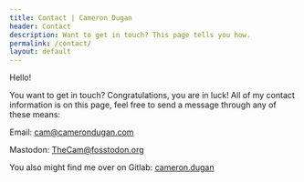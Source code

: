 ```yaml
---
title: Contact | Cameron Dugan
header: Contact
description: Want to get in touch? This page tells you how.
permalink: /contact/
layout: default
---
```


Hello!

You want to get in touch? Congratulations, you are in luck! All of my contact information is on this page, feel free to send a message through any of these means:

Email: [cam@camerondugan.com](mailto:cam@camerondugan.com)

Mastodon: [TheCam@fosstodon.org](https://fosstodon.org/@TheCam)

You also might find me over on Gitlab: [cameron.dugan](https://gitlab.com/cameron.dugan)

